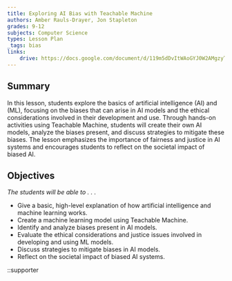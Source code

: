 ```yaml
---
title: Exploring AI Bias with Teachable Machine
authors: Amber Rauls-Drayer, Jon Stapleton
grades: 9-12
subjects: Computer Science
types: Lesson Plan
_tags: bias
links:
    drive: https://docs.google.com/document/d/119m5dDvItWAoGYJ0W2AMgzyTPLrC1mZs4r4FGrEgvvM/edit#heading=h.joty0v63l5oi
---
```


## Summary

In this lesson, students explore the basics of artificial intelligence (AI) and (ML), focusing on the biases that can arise in AI models and the ethical considerations involved in their development and use. Through hands-on activities using Teachable Machine, students will create their own AI models, analyze the biases present, and discuss strategies to mitigate these biases. The lesson emphasizes the importance of fairness and justice in AI systems and encourages students to reflect on the societal impact of biased AI. 

## Objectives

*The students will be able to . . .*

* Give a basic, high-level explanation of how artificial intelligence and machine learning works.
* Create a machine learning model using Teachable Machine. 
* Identify and analyze biases present in AI models.
* Evaluate the ethical considerations and justice issues involved in developing and using ML models.
* Discuss strategies to mitigate biases in AI models.
* Reflect on the societal impact of biased AI systems.

::supporter